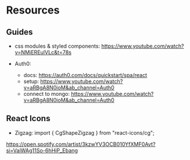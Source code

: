 # Resources

## Guides 

- css modules & styled components: https://www.youtube.com/watch?v=NMiEREulVLc&t=78s

- Auth0: 
  - docs: https://auth0.com/docs/quickstart/spa/react
  - setup: https://www.youtube.com/watch?v=aRBgA8N0ioM&ab_channel=Auth0
  - connect to mongo: https://www.youtube.com/watch?v=aRBgA8N0ioM&ab_channel=Auth0

## React Icons

- Zigzag: import { CgShapeZigzag } from "react-icons/cg";


https://open.spotify.com/artist/3kzwYV3OCB010YfXMF0Avt?si=VaiWAg11So-6hHiP_Ebang